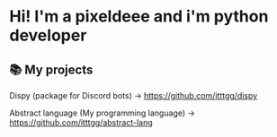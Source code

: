# Hi! I'm a pixeldeee and i'm python developer

## 📚 My projects
Dispy (package for Discord bots) -> https://github.com/itttgg/dispy

Abstract language (My programming language) -> https://github.com/itttgg/abstract-lang
